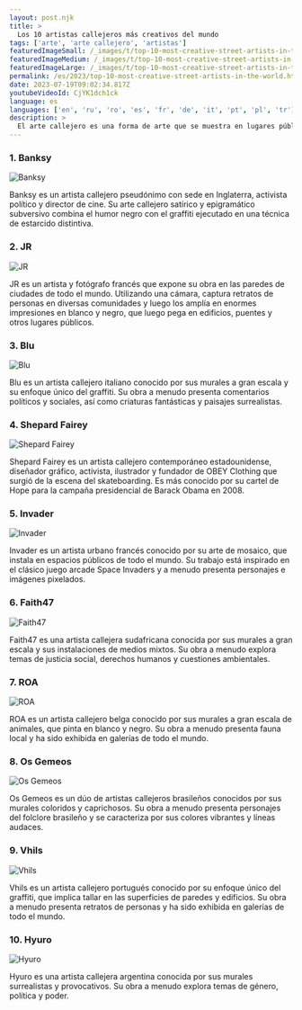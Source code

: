 ```yaml
---
layout: post.njk
title: >
  Los 10 artistas callejeros más creativos del mundo
tags: ['arte', 'arte callejero', 'artistas']
featuredImageSmall: /_images/t/top-10-most-creative-street-artists-in-the-world-cover-es-small.webp
featuredImageMedium: /_images/t/top-10-most-creative-street-artists-in-the-world-cover-es-medium.webp
featuredImageLarge: /_images/t/top-10-most-creative-street-artists-in-the-world-cover-es-large.webp
permalink: /es/2023/top-10-most-creative-street-artists-in-the-world.html
date: 2023-07-19T09:02:34.817Z
youtubeVideoId: CjYK1dch1ck
language: es
languages: ['en', 'ru', 'ro', 'es', 'fr', 'de', 'it', 'pt', 'pl', 'tr']
description: >
  El arte callejero es una forma de arte que se muestra en lugares públicos, como edificios, calles y puentes. Estos artistas utilizan su creatividad para embellecer y dar sentido a los espacios urbanos. Aquí están los 10 artistas callejeros más creativos del mundo.
---
```


### 1. Banksy

![Banksy](/_images/d/d08eed7c3748767c013a6bc1d40e70d9-medium.webp)

Banksy es un artista callejero pseudónimo con sede en Inglaterra, activista político y director de cine. Su arte callejero satírico y epigramático subversivo combina el humor negro con el graffiti ejecutado en una técnica de estarcido distintiva.

### 2. JR

![JR](/_images/2/29a5de4f845fcccafe8408be08ff4612-medium.webp)

JR es un artista y fotógrafo francés que expone su obra en las paredes de ciudades de todo el mundo. Utilizando una cámara, captura retratos de personas en diversas comunidades y luego los amplía en enormes impresiones en blanco y negro, que luego pega en edificios, puentes y otros lugares públicos.

### 3. Blu

![Blu](/_images/b/b68656d1be1366a276839337370caf4e-medium.webp)

Blu es un artista callejero italiano conocido por sus murales a gran escala y su enfoque único del graffiti. Su obra a menudo presenta comentarios políticos y sociales, así como criaturas fantásticas y paisajes surrealistas.

### 4. Shepard Fairey

![Shepard Fairey](/_images/c/c2b9a6beaaa3a1b88990ca7db2750628-medium.webp)

Shepard Fairey es un artista callejero contemporáneo estadounidense, diseñador gráfico, activista, ilustrador y fundador de OBEY Clothing que surgió de la escena del skateboarding. Es más conocido por su cartel de Hope para la campaña presidencial de Barack Obama en 2008.

### 5. Invader

![Invader](/_images/d/d2a4d8dbc72923c3ec52925a6e73fc3f-medium.webp)

Invader es un artista urbano francés conocido por su arte de mosaico, que instala en espacios públicos de todo el mundo. Su trabajo está inspirado en el clásico juego arcade Space Invaders y a menudo presenta personajes e imágenes pixelados.

### 6. Faith47

![Faith47](/_images/8/81305f50ba09c9d961d0a558860632dc-medium.webp)

Faith47 es una artista callejera sudafricana conocida por sus murales a gran escala y sus instalaciones de medios mixtos. Su obra a menudo explora temas de justicia social, derechos humanos y cuestiones ambientales.

### 7. ROA

![ROA](/_images/8/8d8d9860372471d4025824537816e96b-medium.webp)

ROA es un artista callejero belga conocido por sus murales a gran escala de animales, que pinta en blanco y negro. Su obra a menudo presenta fauna local y ha sido exhibida en galerías de todo el mundo.

### 8. Os Gemeos

![Os Gemeos](/_images/d/db181d9806787dd72cc563ffec22745e-medium.webp)

Os Gemeos es un dúo de artistas callejeros brasileños conocidos por sus murales coloridos y caprichosos. Su obra a menudo presenta personajes del folclore brasileño y se caracteriza por sus colores vibrantes y líneas audaces.

### 9. Vhils

![Vhils](/_images/6/696ca253cc904bdb88de84a78a2571ff-medium.webp)

Vhils es un artista callejero portugués conocido por su enfoque único del graffiti, que implica tallar en las superficies de paredes y edificios. Su obra a menudo presenta retratos de personas y ha sido exhibida en galerías de todo el mundo.

### 10. Hyuro

![Hyuro](/_images/d/d0f83c9f54449a7cb7502f2d8becbfe6-medium.webp)

Hyuro es una artista callejera argentina conocida por sus murales surrealistas y provocativos. Su obra a menudo explora temas de género, política y poder.


